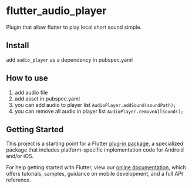 # flutter_audio_player

Plugin that allow flutter to play local short sound simple.

## Install

add `audio_player` as a dependency in pubspec.yaml

## How to use

1. add audio file
2. add asset in pubspec.yaml
3. you can add audio to player list `AudioPlayer.addSound(soundPath);`
4. you can remove all audio in player list `AudioPlayer.removeAllSound();`

## Getting Started

This project is a starting point for a Flutter
[plug-in package](https://flutter.io/developing-packages/),
a specialized package that includes platform-specific implementation code for
Android and/or iOS.

For help getting started with Flutter, view our
[online documentation](https://flutter.io/docs), which offers tutorials, 
samples, guidance on mobile development, and a full API reference.
